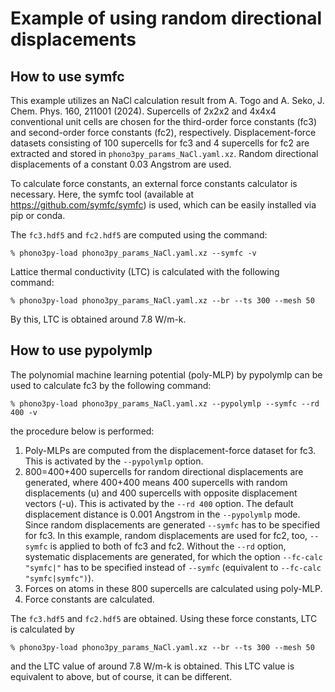 # Example of using random directional displacements

## How to use symfc

This example utilizes an NaCl calculation result from A. Togo and A. Seko, J.
Chem. Phys. 160, 211001 (2024). Supercells of 2x2x2 and 4x4x4 conventional unit
cells are chosen for the third-order force constants (fc3) and second-order
force constants (fc2), respectively. Displacement-force datasets consisting of
100 supercells for fc3 and 4 supercells for fc2 are extracted and stored in
`phono3py_params_NaCl.yaml.xz`. Random directional displacements of a constant
0.03 Angstrom are used.

To calculate force constants, an external force constants calculator is
necessary. Here, the symfc tool (available at https://github.com/symfc/symfc) is
used, which can be easily installed via pip or conda.

The `fc3.hdf5` and `fc2.hdf5` are computed using the command:

```
% phono3py-load phono3py_params_NaCl.yaml.xz --symfc -v
```

Lattice thermal conductivity (LTC) is calculated with the following command:

```
% phono3py-load phono3py_params_NaCl.yaml.xz --br --ts 300 --mesh 50
```

By this, LTC is obtained around 7.8 W/m-k.


## How to use pypolymlp

The polynomial machine learning potential (poly-MLP) by pypolymlp can be used to
calculate fc3 by the following command:

```
% phono3py-load phono3py_params_NaCl.yaml.xz --pypolymlp --symfc --rd 400 -v
```

the procedure below is performed:

1. Poly-MLPs are computed from the displacement-force dataset for fc3. This is
   activated by the `--pypolymlp` option.
2. 800=400+400 supercells for random directional displacements are generated,
   where 400+400 means 400 supercells with random displacements (u) and 400
   supercells with opposite displacement vectors (-u). This is activated by the
   `--rd 400` option. The default displacement distance is 0.001 Angstrom in the
   `--pypolymlp` mode. Since random displacements are generated `--symfc` has to
   be specified for fc3. In this example, random displacements are used for fc2,
   too, `--symfc` is applied to both of fc3 and fc2. Without the `--rd` option,
   systematic displacements are generated, for which the option `--fc-calc "symfc|"`
   has to be specified instead of `--symfc` (equivalent to `--fc-calc "symfc|symfc")`).
3. Forces on atoms in these 800 supercells are calculated using poly-MLP.
4. Force constants are calculated.


The `fc3.hdf5` and `fc2.hdf5` are obtained. Using these force constants, LTC is
calculated by

```
% phono3py-load phono3py_params_NaCl.yaml.xz --br --ts 300 --mesh 50
```

and the LTC value of around 7.8 W/m-k is obtained. This LTC value is equivalent
to above, but of course, it can be different.
